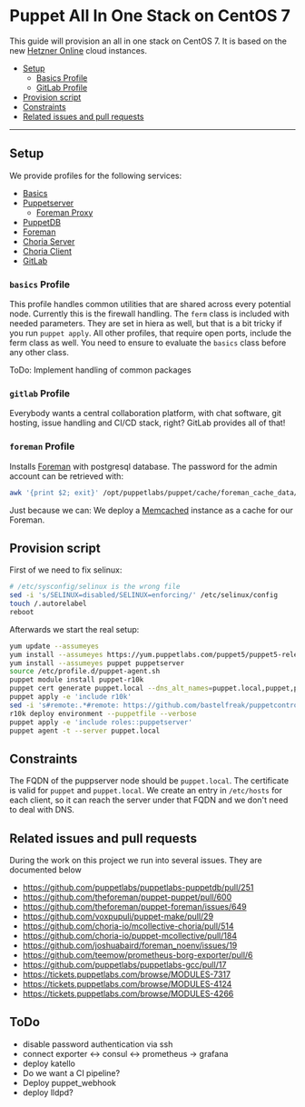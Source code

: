 # Puppet All In One Stack on CentOS 7

This guide will provision an all in one stack on CentOS 7. It is based on the
new [Hetzner Online](https://www.hetzner.de/cloud) cloud instances.

* [Setup](#setup)
    * [Basics Profile](#basics-profile)
    * [GitLab Profile](#gitlab-profile)
* [Provision script](#provision-script)
* [Constraints](#constraints)
* [Related issues and pull requests](#related-issues-and-pull-requests)

---

## Setup

We provide profiles for the following services:

* [Basics](modules/profiles/manifests/basics.pp)
* [Puppetserver](modules/profiles/manifests/puppetserver.pp)
    * [Foreman Proxy](modules/profiles/manifests/foremanproxy.pp)
* [PuppetDB](modules/profiles/manifests/puppetdb.pp)
* [Foreman](modules/profiles/manifests/foreman.pp)
* [Choria Server](modules/profiles/manifests/choriaserver.pp)
* [Choria Client](modukes/profiles/manifests/choriaclient.pp)
* [GitLab](modules/profiles/manifestsgitlab.pp)


### `basics` Profile

This profile handles common utilities that are shared across every potential
node. Currently this is the firewall handling. The `ferm` class is included
with needed parameters. They are set in hiera as well, but that is a bit tricky
if you run `puppet apply`. All other profiles, that require open ports, include
the ferm class as well. You need to ensure to evaluate the `basics` class
before any other class.

ToDo: Implement handling of common packages

### `gitlab` Profile

Everybody wants a central collaboration platform, with chat software, git
hosting, issue handling and CI/CD stack, right? GitLab provides all of that!

### `foreman` Profile

Installs [Foreman](https://theforeman.org/) with postgresql database. The
password for the admin account can be retrieved with:

```sh
awk '{print $2; exit}' /opt/puppetlabs/puppet/cache/foreman_cache_data/admin_password
```

Just because we can: We deploy a [Memcached](https://memcached.org/) instance
as a cache for our Foreman.

## Provision script

First of we need to fix selinux:

```bash
# /etc/sysconfig/selinux is the wrong file
sed -i 's/SELINUX=disabled/SELINUX=enforcing/' /etc/selinux/config
touch /.autorelabel
reboot
```

Afterwards we start the real setup:

```bash
yum update --assumeyes
yum install --assumeyes https://yum.puppetlabs.com/puppet5/puppet5-release-el-7.noarch.rpm
yum install --assumeyes puppet puppetserver
source /etc/profile.d/puppet-agent.sh
puppet module install puppet-r10k
puppet cert generate puppet.local --dns_alt_names=puppet.local,puppet,puppetdb,puppetdb.local
puppet apply -e 'include r10k'
sed -i 's#remote:.*#remote: https://github.com/bastelfreak/puppetcontrolrepo.git#' /etc/puppetlabs/r10k/r10k.yaml
r10k deploy environment --puppetfile --verbose
puppet apply -e 'include roles::puppetserver'
puppet agent -t --server puppet.local
```

## Constraints

The FQDN of the puppserver node should be `puppet.local`. The certificate is
valid for `puppet` and `puppet.local`. We create an entry in `/etc/hosts` for
each client, so it can reach the server under that FQDN and we don't need to
deal with DNS.

## Related issues and pull requests

During the work on this project we run into several issues. They are documented below

* https://github.com/puppetlabs/puppetlabs-puppetdb/pull/251
* https://github.com/theforeman/puppet-puppet/pull/600
* https://github.com/theforeman/puppet-foreman/issues/649
* https://github.com/voxpupuli/puppet-make/pull/29
* https://github.com/choria-io/mcollective-choria/pull/514
* https://github.com/choria-io/puppet-mcollective/pull/184
* https://github.com/joshuabaird/foreman_noenv/issues/19
* https://github.com/teemow/prometheus-borg-exporter/pull/6
* https://github.com/puppetlabs/puppetlabs-gcc/pull/17
* https://tickets.puppetlabs.com/browse/MODULES-7317
* https://tickets.puppetlabs.com/browse/MODULES-4124
* https://tickets.puppetlabs.com/browse/MODULES-4266

## ToDo

* disable password authentication via ssh
* connect exporter <-> consul <-> prometheus -> grafana
* deploy katello
* Do we want a CI pipeline?
* Deploy puppet\_webhook
* deploy lldpd?
